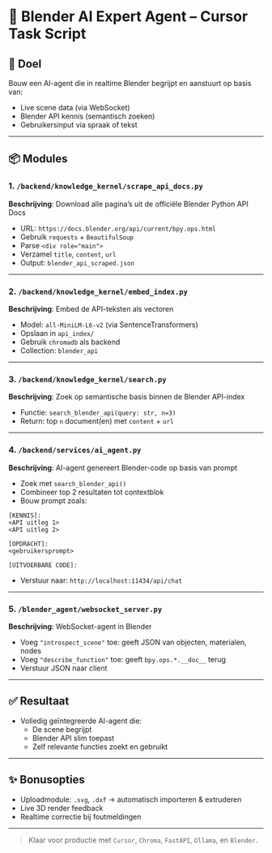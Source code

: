 # 🧠 Blender AI Expert Agent – Cursor Task Script

## 🎯 Doel
Bouw een AI-agent die in realtime Blender begrijpt en aanstuurt op basis van:
- Live scene data (via WebSocket)
- Blender API kennis (semantisch zoeken)
- Gebruikersinput via spraak of tekst

---

## 📦 Modules

### 1. `/backend/knowledge_kernel/scrape_api_docs.py`
**Beschrijving**: Download alle pagina’s uit de officiële Blender Python API Docs  
- URL: `https://docs.blender.org/api/current/bpy.ops.html`
- Gebruik `requests` + `BeautifulSoup`
- Parse `<div role="main">`
- Verzamel `title`, `content`, `url`
- Output: `blender_api_scraped.json`

---

### 2. `/backend/knowledge_kernel/embed_index.py`
**Beschrijving**: Embed de API-teksten als vectoren  
- Model: `all-MiniLM-L6-v2` (via SentenceTransformers)
- Opslaan in `api_index/`
- Gebruik `chromadb` als backend
- Collection: `blender_api`

---

### 3. `/backend/knowledge_kernel/search.py`
**Beschrijving**: Zoek op semantische basis binnen de Blender API-index  
- Functie: `search_blender_api(query: str, n=3)`  
- Return: top `n` document(en) met `content` + `url`

---

### 4. `/backend/services/ai_agent.py`
**Beschrijving**: AI-agent genereert Blender-code op basis van prompt  
- Zoek met `search_blender_api()`  
- Combineer top 2 resultaten tot contextblok  
- Bouw prompt zoals:

```text
[KENNIS]:
<API uitleg 1>
<API uitleg 2>

[OPDRACHT]:
<gebruikersprompt>

[UITVOERBARE CODE]:
```

- Verstuur naar: `http://localhost:11434/api/chat`

---

### 5. `/blender_agent/websocket_server.py`
**Beschrijving**: WebSocket-agent in Blender  
- Voeg `"introspect_scene"` toe: geeft JSON van objecten, materialen, nodes  
- Voeg `"describe_function"` toe: geeft `bpy.ops.*.__doc__` terug  
- Verstuur JSON naar client

---

## ✅ Resultaat
- Volledig geïntegreerde AI-agent die:
  - De scene begrijpt
  - Blender API slim toepast
  - Zelf relevante functies zoekt en gebruikt

---

## ✨ Bonusopties
- Uploadmodule: `.svg`, `.dxf` → automatisch importeren & extruderen
- Live 3D render feedback
- Realtime correctie bij foutmeldingen

---

> Klaar voor productie met `Cursor`, `Chroma`, `FastAPI`, `Ollama`, en `Blender`.
